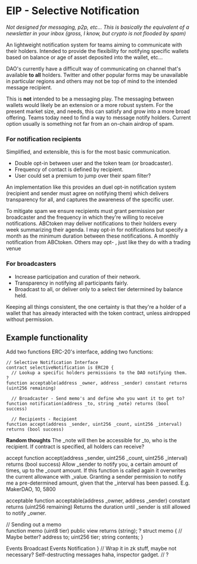 # EIP - Selective Notification 
*Not designed for messaging, p2p, etc... This is basically the equivalent of a newsletter in your inbox (gross, I know, but crypto is not flooded by spam)*

An lightweight notification system for teams aiming to communicate with their holders. Intended to provide the flexibility for notifying specific wallets based on balance or age of asset deposited into the wallet, etc...

DAO's currently have a difficult way of communicating on channel that's available **to all** holders. Twitter and other popular forms may be unavailable in particular regions and others may not be top of mind to the intended message recipient.

This is **not** intended to be a messaging play. The messaging between wallets would likely be an extension or a more robust system. For the present market size, and needs, this can satisfy and grow into a more broad offering. Teams today need to find a way to message notify holders. Current option usually is something not far from an on-chain airdrop of spam.

### For notification recipients

Simplified, and extensible, this is for the most basic communication.

* Double opt-in between user and the token team (or broadcaster).
* Frequency of contact is defined by recipient.
* User could set a premium to jump over their spam filter?

An implementation like this provides an duel opt-in notification system (recipient and sender must agree on notifying them) which delivers transparency for all, and captures the awareness of the specific user.

To mitigate spam we ensure recipients must grant permission per broadcaster and the frequency in which they're willing to receive notifications. ABCtoken may deliver notifications to their holders every week summarizing their agenda. I may opt-in for notifications but specify a month as the minimum duration between these notifications. A monthly notification from ABCtoken. Others may opt- , just like they do with a trading venue  

### For broadcasters


* Increase participation and curation of their network.
* Transparency in notifying all participants fairly.
* Broadcast to all, or deliver only to a select tier determined by balance held.

Keeping all things consistent, the one certainty is that they're a holder of a wallet that has already interacted with the token contract, unless airdropped without permission.


## Example functionality
Add two functions ERC-20's interface, adding two functions:
```solidity
// Selective Notification Interface
contract selectiveNotification is ERC20 {
  // Lookup a specific holders permissions to the DAO notifying them. ?
function acceptable(address _owner, address _sender) constant returns (uint256 remaining)

  // Broadcaster - Send memo's and define who you want it to get to?
function notification(address _to, string _note) returns (bool success)

  // Recipients - Recipient 
function accept(address _sender, uint256 _count, uint256 _interval) returns (bool success)
```


**Random thoughts** 
The _note will then be accessible for _to, who is the recipient. If contract is specified, all holders can receive?

accept
function accept(address _sender, uint256 _count, uint256 _interval) returns (bool success)
Allow _sender to notify you, a certain amount of times, up to the _count amount. If this function is called again it overwrites the current allowance with _value. Granting a sender permission to notify me a pre-determined amount, given that the _interval has been passed. E.g. MakerDAO, 10, 5800  

acceptable
function acceptable(address _owner, address _sender) constant returns (uint256 remaining)
Returns the duration until _sender is still allowed to notify _owner.

  // Sending out a memo  
  function memo (uint8 tier) public view returns (string);
  ?
  struct memo { // Maybe better?
    address to;
    uint256 tier;
    string contents;
}
  
  Events Broadcast
  Events Notification
}
// Wrap it in zk stuff, maybe not necessary? Self-destructing messages haha, inspector gadget.
// ?
